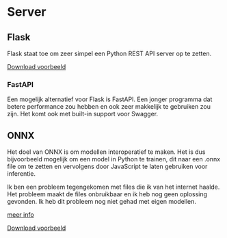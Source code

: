 # Server
## Flask

<p>Flask staat toe om zeer simpel een Python REST API server op te zetten. </P>



[Download voorbeeld](downloadables/flask_api_voorbeeld.zip)

### FastAPI
<p>Een mogelijk alternatief voor Flask is FastAPI. Een jonger programma dat betere performance zou hebben en ook zeer makkelijk te gebruiken zou zijn. Het komt ook met built-in support voor Swagger.</p> 

## ONNX

<p>Het doel van ONNX is om modellen interoperatief te maken. Het is dus bijvoorbeeld mogelijk om een model in Python te trainen, dit naar een .onnx file om te zetten en vervolgens door JavaScript te laten gebruiken voor inferentie.</P>

<p>Ik ben een probleem tegengekomen met files die ik van het internet haalde.
Het probleem maakt de files onbruikbaar en ik heb nog geen oplossing gevonden.
Ik heb dit probleem nog niet gehad met eigen modellen.</p>

[meer info](https://onnx.ai)

[Download voorbeeld](downloadables/onnx_voorbeeld.zip)
